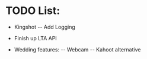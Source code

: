 # TODO List:

- Kingshot
-- Add Logging

- Finish up LTA API
- Wedding features:
-- Webcam
-- Kahoot alternative